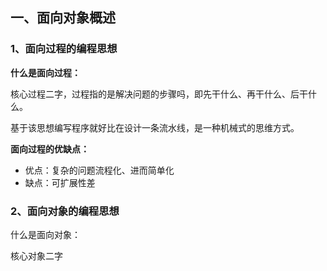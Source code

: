 ## 一、面向对象概述

### 1、面向过程的编程思想

**什么是面向过程：**

核心过程二字，过程指的是解决问题的步骤吗，即先干什么、再干什么、后干什么。

基于该思想编写程序就好比在设计一条流水线，是一种机械式的思维方式。

**面向过程的优缺点：**

- 优点：复杂的问题流程化、进而简单化
- 缺点：可扩展性差

### 2、面向对象的编程思想 

什么是面向对象：

核心对象二字